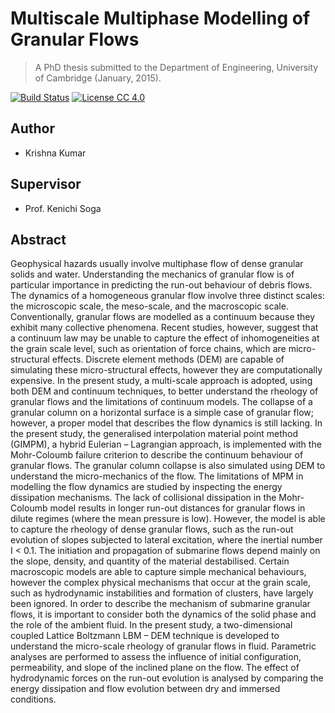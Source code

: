 Multiscale Multiphase Modelling of Granular Flows
=================================================
> A PhD thesis submitted to the Department of Engineering, University of Cambridge (January, 2015).

[![Build Status](https://api.travis-ci.org/kks32/phd-thesis.svg)](https://travis-ci.org/kks32/phd-thesis)
[![License CC 4.0](https://img.shields.io/badge/license-CC--4.0-brightgreen.svg)](license.md)

## Author
*   Krishna Kumar

## Supervisor
*   Prof. Kenichi Soga

## Abstract
Geophysical hazards usually involve multiphase flow of dense granular solids and water.
Understanding the mechanics of granular flow is of particular importance in predicting the
run-out behaviour of debris flows. The dynamics of a homogeneous granular flow involve
three distinct scales: the microscopic scale, the meso-scale, and the macroscopic scale.
Conventionally, granular flows are modelled as a continuum because they exhibit many
collective phenomena. Recent studies, however, suggest that a continuum law may be unable
to capture the effect of inhomogeneities at the grain scale level, such as orientation of force
chains, which are micro-structural effects. Discrete element methods (DEM) are capable of
simulating these micro-structural effects, however they are computationally expensive. In the
present study, a multi-scale approach is adopted, using both DEM and continuum techniques,
to better understand the rheology of granular flows and the limitations of continuum models.
The collapse of a granular column on a horizontal surface is a simple case of granular
flow; however, a proper model that describes the flow dynamics is still lacking. In the present
study, the generalised interpolation material point method (GIMPM), a hybrid Eulerian –
Lagrangian approach, is implemented with the Mohr-Coloumb failure criterion to describe
the continuum behaviour of granular flows. The granular column collapse is also simulated
using DEM to understand the micro-mechanics of the flow. The limitations of MPM in
modelling the flow dynamics are studied by inspecting the energy dissipation mechanisms.
The lack of collisional dissipation in the Mohr-Coloumb model results in longer run-out
distances for granular flows in dilute regimes (where the mean pressure is low). However, the
model is able to capture the rheology of dense granular flows, such as the run-out evolution
of slopes subjected to lateral excitation, where the inertial number I < 0.1.
The initiation and propagation of submarine flows depend mainly on the slope, density,
and quantity of the material destabilised. Certain macroscopic models are able to capture
simple mechanical behaviours, however the complex physical mechanisms that occur at the
grain scale, such as hydrodynamic instabilities and formation of clusters, have largely been
ignored. In order to describe the mechanism of submarine granular flows, it is important to
consider both the dynamics of the solid phase and the role of the ambient fluid. In the present
study, a two-dimensional coupled Lattice Boltzmann LBM – DEM technique is developed to understand the micro-scale rheology of granular flows in fluid. Parametric analyses are
performed to assess the influence of initial configuration, permeability, and slope of the
inclined plane on the flow. The effect of hydrodynamic forces on the run-out evolution is
analysed by comparing the energy dissipation and flow evolution between dry and immersed
conditions.
